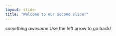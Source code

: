 ```yaml
---
layout: slide
title: "Welcome to our second slide!"
---
```

*something awesome*
Use the left arrow to go back!

